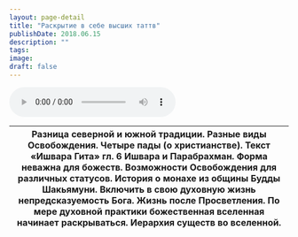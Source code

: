 ```yaml
---
layout: page-detail
title: "Раскрытие в себе высших таттв"
publishDate: 2018.06.15
description: ""
tags:
image:
draft: false
---
```


<audio title="2018.06.15 - Раскрытие в себе высших таттв.mp3" src="/upload/iblock/547/547b5d7c1b3a24fa8c198f4d530d62e2.mp3" controls=""></audio>

| Разница северной и южной традиции. Разные виды Освобождения. Четыре пады (о христианстве). Текст «Ишвара Гита» гл. 6 Ишвара и Парабрахман. Форма неважна для божеств. Возможности Освобождения для различных статусов. История о монахе из общины Будды Шакьямуни. Включить в свою духовную жизнь непредсказуемость Бога. Жизнь после Просветления. По мере духовной практики божественная вселенная начинает раскрываться. Иерархия существ во вселенной. |
| ---------------------------------------------------------------------------------------------------------------------------------------------------------------------------------------------------------------------------------------------------------------------------------------------------------------------------------------------------------------------------------------------------------------------------------------------------------- |

  
